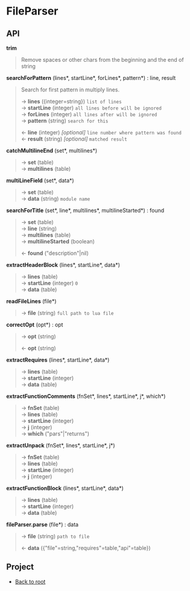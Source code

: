 # FileParser



## API

**trim**
> Remove spaces or other chars from the beginning and the end of string  
>

**searchForPattern** (lines\*, startLine\*, forLines\*, pattern\*) : line, result  

> Search for first pattern in multiply lines.  
>
> &rarr; **lines** ({integer=string}) `list of lines`  
> &rarr; **startLine** (integer) `all lines before will be ignored`  
> &rarr; **forLines** (integer) `all lines after will be ignored`  
> &rarr; **pattern** (string) `search for this`  
>
> &larr; **line** (integer) *[optional]* `line number where pattern was found`  
> &larr; **result** (string) *[optional]* `matched result`  

**catchMultilineEnd** (set\*, multilines\*)  
> &rarr; **set** (table)  
> &rarr; **multilines** (table)  

**multiLineField** (set\*, data\*)  
> &rarr; **set** (table)  
> &rarr; **data** (string) `module name`  

**searchForTitle** (set\*, line\*, multilines\*, multilineStarted\*) : found  
> &rarr; **set** (table)  
> &rarr; **line** (string)  
> &rarr; **multilines** (table)  
> &rarr; **multilineStarted** (boolean)  
>
> &larr; **found** ("description"|nil)  

**extractHeaderBlock** (lines\*, startLine\*, data\*)  
> &rarr; **lines** (table)  
> &rarr; **startLine** (integer) `0`  
> &rarr; **data** (table)  

**readFileLines** (file\*)  
> &rarr; **file** (string) `full path to lua file`  

**correctOpt** (opt\*) : opt  
> &rarr; **opt** (string)  
>
> &larr; **opt** (string)  

**extractRequires** (lines\*, startLine\*, data\*)  
> &rarr; **lines** (table)  
> &rarr; **startLine** (integer)  
> &rarr; **data** (table)  

**extractFunctionComments** (fnSet\*, lines\*, startLine\*, j\*, which\*)  
> &rarr; **fnSet** (table)  
> &rarr; **lines** (table)  
> &rarr; **startLine** (integer)  
> &rarr; **j** (integer)  
> &rarr; **which** ("pars"|"returns")  

**extractUnpack** (fnSet\*, lines\*, startLine\*, j\*)  
> &rarr; **fnSet** (table)  
> &rarr; **lines** (table)  
> &rarr; **startLine** (integer)  
> &rarr; **j** (integer)  

**extractFunctionBlock** (lines\*, startLine\*, data\*)  
> &rarr; **lines** (table)  
> &rarr; **startLine** (integer)  
> &rarr; **data** (table)  

**fileParser.parse** (file\*) : data  
> &rarr; **file** (string) `path to file`  
>
> &larr; **data** ({"file"=string,"requires"=table,"api"=table})  

## Project

+ [Back to root](README.md)
